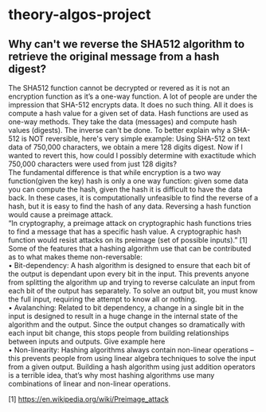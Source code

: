# theory-algos-project
## Why can't we reverse the SHA512 algorithm to retrieve the original message from a hash digest?
The SHA512 function cannot be decrypted or revered as it is not an encryption function as it’s a one-way function. A lot of people are under the impression that SHA-512 encrypts data. It does no such thing. All it does is compute a hash value for a given set of data. Hash functions are used as one-way methods. They take the data (messages) and compute hash values (digests). The inverse can't be done. To better explain why a SHA-512 is NOT reversible, here's very simple example:
Using SHA-512 on text data of 750,000 characters, we obtain a mere 128 digits digest. Now if I wanted to revert this, how could I possibly determine with exactitude which 750,000 characters were used from just 128 digits? <br>
 The fundamental difference is that while encryption is a two way function(given the key) hash is only a one way function: given some data you can compute the hash, given the hash it is difficult to have the data back. In these cases, it is computationally unfeasible to find the reverse of a hash, but it is easy to find the hash of any data. Reversing a hash function would cause a preimage attack. <br>
	“In cryptography, a preimage attack on cryptographic hash functions tries to find a message that has a specific hash value. A cryptographic hash function would resist attacks on its preimage (set of possible inputs).” [1] <br>
	Some of the features that a hashing algorithm use that can be contributed as to what makes theme non-reversable: <br>
•	Bit-dependency: A hash algorithm is designed to ensure that each bit of the output is dependant upon every bit in the input. This prevents anyone from splitting the algorithm up and trying to reverse calculate an input from each bit of the output has separately. To solve an output bit, you must know the full input, requiring the attempt to know all or nothing. <br>
•	Avalanching: Related to bit dependency, a change in a single bit in the input is designed to result in a huge change in the internal state of the algorithm and the output. Since the output changes so dramatically with each input bit change, this stops people from building relationships between inputs and outputs. Give example here <br>
•	Non-linearity: Hashing algorithms always contain non-linear operations – this prevents people from using linear algebra techniques to solve the input from a given output.  Building a hash algorithm using just addition operators is a terrible idea, that’s why most hashing algorithms use many combinations of linear and non-linear operations. <br>






[1] https://en.wikipedia.org/wiki/Preimage_attack
